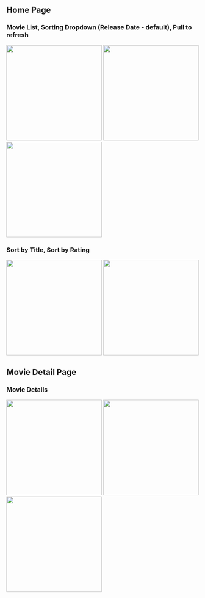 ## Home Page
### Movie List, Sorting Dropdown (Release Date - default), Pull to refresh
<img src="https://github.com/liang0000/MovieApp/assets/54095039/3bac4295-7cb9-4ad4-bd86-e1c6cd65242f" width="250">
<img src="https://github.com/liang0000/MovieApp/assets/54095039/08a35242-9a56-4883-8176-b9cb9fe887dc" width="250">
<img src="https://github.com/liang0000/MovieApp/assets/54095039/447b8877-4c31-44f4-b712-94edededfcfe" width="250">

### Sort by Title, Sort by Rating
<img src="https://github.com/liang0000/MovieApp/assets/54095039/624e36b8-1cd1-4d56-a6b3-3eb1c71417df" width="250">
<img src="https://github.com/liang0000/MovieApp/assets/54095039/9c87b18e-59d9-447b-a022-60edd9aee1d5" width="250">

## Movie Detail Page
### Movie Details
<img src="https://github.com/liang0000/MovieApp/assets/54095039/afa2c6af-e829-456f-850d-2934d37455ab" width="250">
<img src="https://github.com/liang0000/MovieApp/assets/54095039/52a0d6e6-8cde-4ef7-9a82-b8ffa1445b39" width="250">
<img src="https://github.com/liang0000/MovieApp/assets/54095039/d8f5ec9b-9cc8-4b06-9939-e2e3771bcfb5" width="250">

